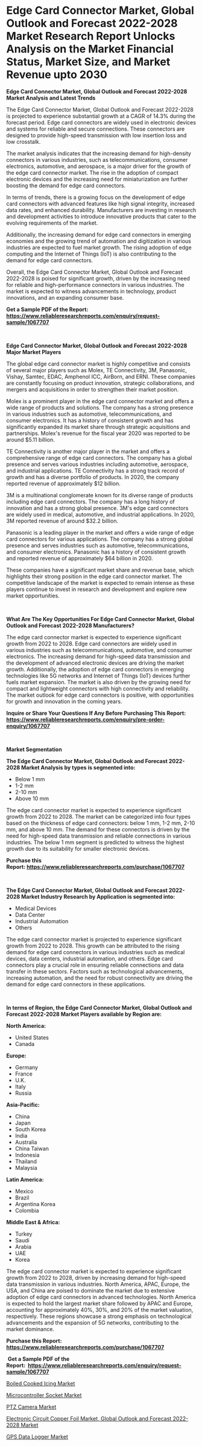 <p><h1>Edge Card Connector Market, Global Outlook and Forecast 2022-2028 Market Research Report Unlocks Analysis on the Market Financial Status, Market Size, and Market Revenue upto 2030</h1></p><p><strong>Edge Card Connector Market, Global Outlook and Forecast 2022-2028 Market Analysis and Latest Trends</strong></p>
<p><p>The Edge Card Connector Market, Global Outlook and Forecast 2022-2028 is projected to experience substantial growth at a CAGR of 14.3% during the forecast period. Edge card connectors are widely used in electronic devices and systems for reliable and secure connections. These connectors are designed to provide high-speed transmission with low insertion loss and low crosstalk.</p><p>The market analysis indicates that the increasing demand for high-density connectors in various industries, such as telecommunications, consumer electronics, automotive, and aerospace, is a major driver for the growth of the edge card connector market. The rise in the adoption of compact electronic devices and the increasing need for miniaturization are further boosting the demand for edge card connectors.</p><p>In terms of trends, there is a growing focus on the development of edge card connectors with advanced features like high signal integrity, increased data rates, and enhanced durability. Manufacturers are investing in research and development activities to introduce innovative products that cater to the evolving requirements of the market.</p><p>Additionally, the increasing demand for edge card connectors in emerging economies and the growing trend of automation and digitization in various industries are expected to fuel market growth. The rising adoption of edge computing and the Internet of Things (IoT) is also contributing to the demand for edge card connectors.</p><p>Overall, the Edge Card Connector Market, Global Outlook and Forecast 2022-2028 is poised for significant growth, driven by the increasing need for reliable and high-performance connectors in various industries. The market is expected to witness advancements in technology, product innovations, and an expanding consumer base.</p></p>
<p><strong>Get a Sample PDF of the Report:&nbsp; <a href="https://www.reliableresearchreports.com/enquiry/request-sample/1067707">https://www.reliableresearchreports.com/enquiry/request-sample/1067707</a></strong></p>
<p>&nbsp;</p>
<p><strong>Edge Card Connector Market, Global Outlook and Forecast 2022-2028 Major Market Players</strong></p>
<p><p>The global edge card connector market is highly competitive and consists of several major players such as Molex, TE Connectivity, 3M, Panasonic, Vishay, Samtec, EDAC, Amphenol ICC, AirBorn, and ERNI. These companies are constantly focusing on product innovation, strategic collaborations, and mergers and acquisitions in order to strengthen their market position.</p><p>Molex is a prominent player in the edge card connector market and offers a wide range of products and solutions. The company has a strong presence in various industries such as automotive, telecommunications, and consumer electronics. It has a history of consistent growth and has significantly expanded its market share through strategic acquisitions and partnerships. Molex's revenue for the fiscal year 2020 was reported to be around $5.11 billion.</p><p>TE Connectivity is another major player in the market and offers a comprehensive range of edge card connectors. The company has a global presence and serves various industries including automotive, aerospace, and industrial applications. TE Connectivity has a strong track record of growth and has a diverse portfolio of products. In 2020, the company reported revenue of approximately $12 billion.</p><p>3M is a multinational conglomerate known for its diverse range of products including edge card connectors. The company has a long history of innovation and has a strong global presence. 3M's edge card connectors are widely used in medical, automotive, and industrial applications. In 2020, 3M reported revenue of around $32.2 billion.</p><p>Panasonic is a leading player in the market and offers a wide range of edge card connectors for various applications. The company has a strong global presence and serves industries such as automotive, telecommunications, and consumer electronics. Panasonic has a history of consistent growth and reported revenue of approximately $64 billion in 2020.</p><p>These companies have a significant market share and revenue base, which highlights their strong position in the edge card connector market. The competitive landscape of the market is expected to remain intense as these players continue to invest in research and development and explore new market opportunities.</p></p>
<p>&nbsp;</p>
<p><strong>What Are The Key Opportunities For Edge Card Connector Market, Global Outlook and Forecast 2022-2028 Manufacturers?</strong></p>
<p><p>The edge card connector market is expected to experience significant growth from 2022 to 2028. Edge card connectors are widely used in various industries such as telecommunications, automotive, and consumer electronics. The increasing demand for high-speed data transmission and the development of advanced electronic devices are driving the market growth. Additionally, the adoption of edge card connectors in emerging technologies like 5G networks and Internet of Things (IoT) devices further fuels market expansion. The market is also driven by the growing need for compact and lightweight connectors with high connectivity and reliability. The market outlook for edge card connectors is positive, with opportunities for growth and innovation in the coming years.</p></p>
<p><strong>Inquire or Share Your Questions If Any Before Purchasing This Report: <a href="https://www.reliableresearchreports.com/enquiry/pre-order-enquiry/1067707">https://www.reliableresearchreports.com/enquiry/pre-order-enquiry/1067707</a></strong></p>
<p>&nbsp;</p>
<p><strong>Market Segmentation</strong></p>
<p><strong>The Edge Card Connector Market, Global Outlook and Forecast 2022-2028 Market Analysis by types is segmented into:</strong></p>
<p><ul><li>Below 1 mm</li><li>1-2 mm</li><li>2-10 mm</li><li>Above 10 mm</li></ul></p>
<p><p>The edge card connector market is expected to experience significant growth from 2022 to 2028. The market can be categorized into four types based on the thickness of edge card connectors: below 1 mm, 1-2 mm, 2-10 mm, and above 10 mm. The demand for these connectors is driven by the need for high-speed data transmission and reliable connections in various industries. The below 1 mm segment is predicted to witness the highest growth due to its suitability for smaller electronic devices.</p></p>
<p><strong>Purchase this Report:&nbsp;<a href="https://www.reliableresearchreports.com/purchase/1067707">https://www.reliableresearchreports.com/purchase/1067707</a></strong></p>
<p>&nbsp;</p>
<p><strong>The Edge Card Connector Market, Global Outlook and Forecast 2022-2028 Market Industry Research by Application is segmented into:</strong></p>
<p><ul><li>Medical Devices</li><li>Data Center</li><li>Industrial Automation</li><li>Others</li></ul></p>
<p><p>The edge card connector market is projected to experience significant growth from 2022 to 2028. This growth can be attributed to the rising demand for edge card connectors in various industries such as medical devices, data centers, industrial automation, and others. Edge card connectors play a crucial role in ensuring reliable connections and data transfer in these sectors. Factors such as technological advancements, increasing automation, and the need for robust connectivity are driving the demand for edge card connectors in these applications.</p></p>
<p>&nbsp;</p>
<p><strong>In terms of Region, the Edge Card Connector Market, Global Outlook and Forecast 2022-2028 Market Players available by Region are:</strong></p>
<p>
    <p> <strong> North America: </strong>
        <ul>
            <li>United States</li>
            <li>Canada</li>
        </ul>
        </p> 
    <p> <strong> Europe: </strong>
        <ul>
            <li>Germany</li>
            <li>France</li>
            <li>U.K.</li>
            <li>Italy</li>
            <li>Russia</li>
        </ul>
        </p> 
    <p> <strong> Asia-Pacific: </strong>
        <ul>
            <li>China</li>
            <li>Japan</li>
            <li>South Korea</li>
            <li>India</li>
            <li>Australia</li>
            <li>China Taiwan</li>
            <li>Indonesia</li>
            <li>Thailand</li>
            <li>Malaysia</li>
        </ul>
        </p> 
    <p> <strong> Latin America: </strong>
        <ul>
            <li>Mexico</li>
            <li>Brazil</li>
            <li>Argentina Korea</li>
            <li>Colombia</li>
        </ul>
        </p> 
    <p> <strong> Middle East & Africa: </strong>
        <ul>
            <li>Turkey</li>
            <li>Saudi</li>
            <li>Arabia</li>
            <li>UAE</li>
            <li>Korea</li>
        </ul>
    </p>
    </p>
<p><p>The edge card connector market is expected to experience significant growth from 2022 to 2028, driven by increasing demand for high-speed data transmission in various industries. North America, APAC, Europe, the USA, and China are poised to dominate the market due to extensive adoption of edge card connectors in advanced technologies. North America is expected to hold the largest market share followed by APAC and Europe, accounting for approximately 40%, 30%, and 20% of the market valuation, respectively. These regions showcase a strong emphasis on technological advancements and the expansion of 5G networks, contributing to the market dominance.</p></p>
<p><strong>Purchase this Report: <a href="https://www.reliableresearchreports.com/purchase/1067707">https://www.reliableresearchreports.com/purchase/1067707</a></strong></p>
<p>&nbsp;<strong>Get a Sample PDF of the Report:&nbsp;&nbsp;<a href="https://www.reliableresearchreports.com/enquiry/request-sample/1067707">https://www.reliableresearchreports.com/enquiry/request-sample/1067707</a></strong></p>
<p><strong></strong></p>
<p><p><a href="https://www.reportprime.com/boiled-cooked-icing-r6771">Boiled Cooked Icing Market</a></p><p><a href="https://www.linkedin.com/pulse/decoding-microcontroller-socket-market-deep-dive-eba1e/">Microcontroller Socket Market</a></p><p><a href="https://medium.com/@smithazim89098/ptz-camera-market-size-growth-forecast-2023-2030-b2923b677536">PTZ Camera Market</a></p><p><a href="https://github.com/PeterParrish5/Market-Research-Report-List-1/blob/main/electronic-circuit-copper-foil-market-global-outlook-and-forecast-2022-2028-market.md">Electronic Circuit Copper Foil Market, Global Outlook and Forecast 2022-2028 Market</a></p><p><a href="https://www.linkedin.com/pulse/gps-data-logger-market-size-share-amp-trends-analysis-report-fvd1c/">GPS Data Logger Market</a></p></p>